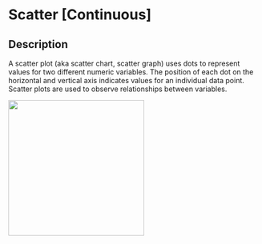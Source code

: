 # Scatter [Continuous]

## Description

A scatter plot (aka scatter chart, scatter graph) uses dots to represent values for two different numeric variables. The position of each dot on the horizontal and vertical axis indicates values for an individual data point. Scatter plots are used to observe relationships between variables.

<img src="image1.jpg" style="width:2.82761in" />
